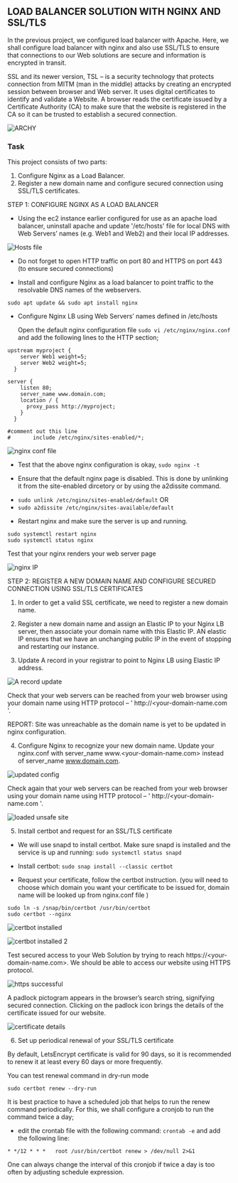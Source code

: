 ## LOAD BALANCER SOLUTION WITH NGINX AND SSL/TLS

In the previous project, we configured load balancer with Apache. Here, we shall configure load balancer with nginx and also use SSL/TLS to ensure that connections to our Web solutions are secure and information is encrypted in transit.

SSL and its newer version, TSL – is a security technology that protects connection from MITM (man in the middle) attacks by creating an encrypted session between browser and Web server. It uses digital certificates to identify and validate a Website. A browser reads the certificate issued by a Certificate Authority (CA) to make sure that the website is registered in the CA so it can be trusted to establish a secured connection.

![ARCHY](https://user-images.githubusercontent.com/114196715/202039042-02853fa2-ad3f-4be6-991b-d78881433773.png)

### Task

This project consists of two parts:

1. Configure Nginx as a Load Balancer.
2. Register a new domain name and configure secured connection using SSL/TLS certificates.

STEP 1: CONFIGURE NGINX AS A LOAD BALANCER

* Using the ec2 instance earlier configured for use as an apache load balancer, uninstall apache and update '/etc/hosts' file for local DNS with Web Servers’ names (e.g. Web1 and Web2) and their local IP addresses.

![Hosts file](https://user-images.githubusercontent.com/114196715/202039142-7519a589-1d42-4b31-bef6-b82603f247d9.png)

* Do not forget to open HTTP traffic on port 80 and HTTPS on port 443 (to ensure secured connections)

* Install and configure Nginx as a load balancer to point traffic to the resolvable DNS names of the webservers.

` sudo apt update && sudo apt install nginx `

* Configure Nginx LB using Web Servers’ names defined in /etc/hosts

   Open the default nginx configuration file ` sudo vi /etc/nginx/nginx.conf ` and add the following lines to the HTTP section;

```
upstream myproject {
    server Web1 weight=5;
    server Web2 weight=5;
  }

server {
    listen 80;
    server_name www.domain.com;
    location / {
      proxy_pass http://myproject;
    }
  }

#comment out this line
#       include /etc/nginx/sites-enabled/*;

```

![nginx conf file](https://user-images.githubusercontent.com/114196715/202039419-212fb6a1-f676-440c-82e8-39666fae3f8b.png)

* Test that the above nginx configuration is okay, ` sudo nginx -t `

* Ensure that the default nginx page is disabled. This is done by unlinking it from the site-enabled dircetory or by using the a2dissite command.

- ` sudo unlink /etc/nginx/sites-enabled/default `
OR
- ` sudo a2dissite /etc/nginx/sites-available/default `

* Restart nginx and make sure the server is up and running.

```
sudo systemctl restart nginx
sudo systemctl status nginx

```
Test that your nginx renders your web server page

![nginx IP](https://user-images.githubusercontent.com/114196715/202039560-8374673a-37db-41f0-92fd-ecaa14478be2.png)

STEP 2: REGISTER A NEW DOMAIN NAME AND CONFIGURE SECURED CONNECTION USING SSL/TLS CERTIFICATES

1. In order to get a valid SSL certificate, we need to register a new domain name.

2. Register a new domain name and assign an Elastic IP to your Nginx LB server, then associate your domain name with this Elastic IP. AN elastic IP ensures that we have an unchanging public IP in the event of stopping and restarting our instance.

3. Update A record in your registrar to point to Nginx LB using Elastic IP address.

![A record update](https://user-images.githubusercontent.com/114196715/202039713-3daa6624-d011-49ef-91dd-455e4a89ec8d.png)

Check that your web servers can be reached from your web browser using your domain name using HTTP protocol – ' http://<your-domain-name.com '.

REPORT: Site was unreachable as the domain name is yet to be updated in nginx configuration.


4. Configure Nginx to recognize your new domain name. Update your nginx.conf with server_name www.<your-domain-name.com> instead of server_name www.domain.com.

![updated config](https://user-images.githubusercontent.com/114196715/202039836-40c476f2-7bfc-4c62-b024-ae177a9f5e05.png)

Check again that your web servers can be reached from your web browser using your domain name using HTTP protocol – ' http://<your-domain-name.com '.

![loaded unsafe site](https://user-images.githubusercontent.com/114196715/202040525-9e214cd2-35e7-446e-abab-3fd20bcdd6f2.png)

5. Install certbot and request for an SSL/TLS certificate

- We will use snapd to install certbot. Make sure snapd is installed and the service is up and running: ` sudo systemctl status snapd `

- Install certbot: ` sudo snap install --classic certbot `

- Request your certificate, follow the certbot instruction. (you will need to choose which domain you want your certificate to be issued for, domain name will be looked up from nginx.conf file )

```
sudo ln -s /snap/bin/certbot /usr/bin/certbot
sudo certbot --nginx

```

![certbot installed](https://user-images.githubusercontent.com/114196715/202040039-2b007418-25ef-42de-9c79-57491833cbd1.png)

![certbot installed 2](https://user-images.githubusercontent.com/114196715/202040126-d55ea507-b69e-4847-9fdc-a63aca10e391.png)

Test secured access to your Web Solution by trying to reach https://<your-domain-name.com>. We should be able to access our website using HTTPS protocol.

![https successful](https://user-images.githubusercontent.com/114196715/202040352-8d1d1189-c1e2-4fce-8fd0-eaa1d4bd51ea.png)

A padlock pictogram appears in the browser’s search string, signifying secured connection. Clicking on the padlock icon brings the details of the certificate issued for our website.

![certificate details](https://user-images.githubusercontent.com/114196715/202041050-85380acf-29a5-495c-bf0a-78972f66444d.png)

6. Set up periodical renewal of your SSL/TLS certificate

By default, LetsEncrypt certificate is valid for 90 days, so it is recommended to renew it at least every 60 days or more frequently.

You can test renewal command in dry-run mode

` sudo certbot renew --dry-run `

It is best practice to have a scheduled job that helps to run the renew command periodically. For this, we shall configure a cronjob to run the command twice a day;

- edit the crontab file with the following command: ` crontab -e ` and add the following line:

` * */12 * * *   root /usr/bin/certbot renew > /dev/null 2>&1 `

One can always change the interval of this cronjob if twice a day is too often by adjusting schedule expression.

